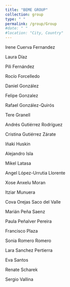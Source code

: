 ```yaml
---
title: "BEME GROUP"
collection: group
type: " "
permalink: /group/Group
#date: " "
#location: "City, Country"
---
```




Irene Cuerva Fernandez

Laura Díaz

Pili Fernández

Rocío Forcelledo

Daniel González

Felipe Gonzalez

Rafael González-Quirós 

Tere Granell

Andrés Gutiérrez Rodríguez

Cristina Gutiérrez Zárate

Iñaki Huskin

Alejandro Isla

Mikel Latasa 

Angel López-Urrutia Llorente

Xose Anxelu Moran

Itziar Munuera

Cova Orejas Saco del Valle

Marián Peña Saenz

Paula Peñalver Pereira

Francisco Plaza 

Sonia Romero Romero

Lara Sanchez Pertierra

Eva Santos

Renate Scharek

Sergio Vallina










    
